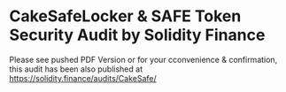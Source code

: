 # CakeSafeLocker & SAFE Token Security Audit by Solidity Finance
Please see pushed PDF Version or for your cconvenience & confirmation, this audit has been also published at https://solidity.finance/audits/CakeSafe/
